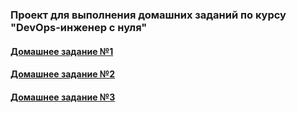 ### Проект для выполнения домашних заданий по курсу "DevOps-инженер с нуля"

#### [Домашнее задание №1](/lesson1 "readme.md")
#### [Домашнее задание №2](/lesson2 "readme.md")
#### [Домашнее задание №3](/lesson3 "readme.md")
